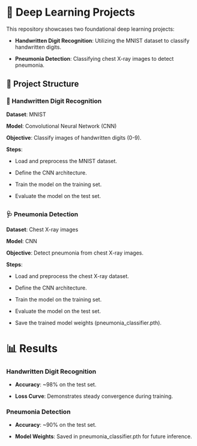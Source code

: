 # 🧠 Deep Learning Projects

This repository showcases two foundational deep learning projects:​

- **Handwritten Digit Recognition**: Utilizing the MNIST dataset to classify handwritten digits.

- **Pneumonia Detection**: Classifying chest X-ray images to detect pneumonia.

## 📁 Project Structure 
### 📝 Handwritten Digit Recognition

**Dataset**: MNIST

**Model**: Convolutional Neural Network (CNN)

**Objective**: Classify images of handwritten digits (0-9).​

**Steps**:
- Load and preprocess the MNIST dataset.

- Define the CNN architecture.

- Train the model on the training set.

- Evaluate the model on the test set.​
##
### 🩺 Pneumonia Detection
**Dataset**: Chest X-ray images

**Model**: CNN

**Objective**: Detect pneumonia from chest X-ray images.​

**Steps**:
- Load and preprocess the chest X-ray dataset.

- Define the CNN architecture.

- Train the model on the training set.

- Evaluate the model on the test set.

- Save the trained model weights (pneumonia_classifier.pth).
  
  ###
# 📊 Results

### Handwritten Digit Recognition

- **Accuracy**: ~98% on the test set.

- **Loss Curve**: Demonstrates steady convergence during training.​


### Pneumonia Detection

- **Accuracy**: ~90% on the test set.

- **Model Weights**: Saved in pneumonia_classifier.pth for future inference.
